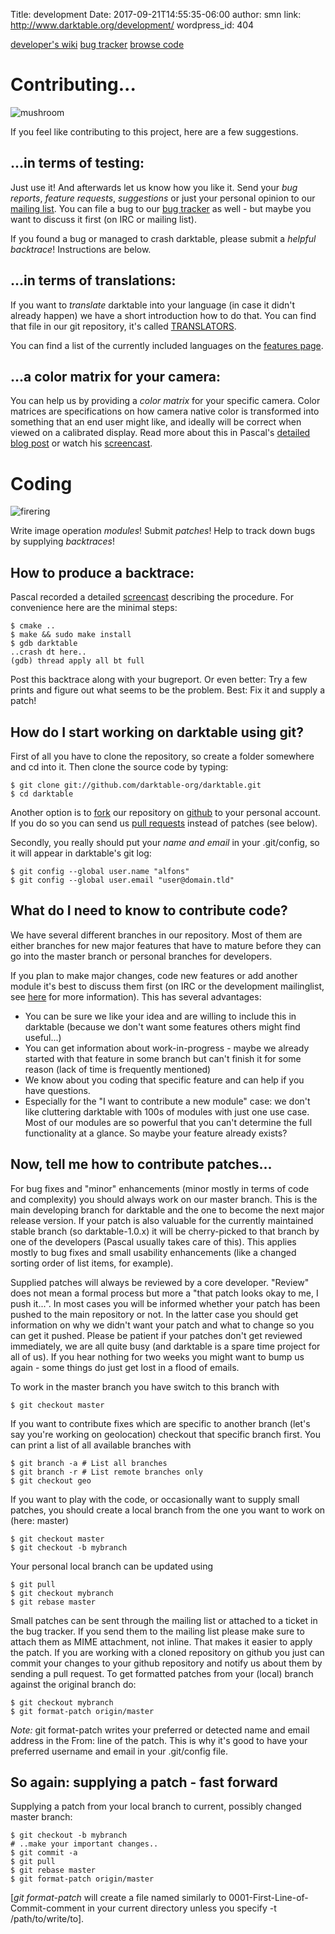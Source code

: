Title: development
Date: 2017-09-21T14:55:35-06:00
author: smn
link: http://www.darktable.org/development/
wordpress_id: 404

<div class="subnav">
    <a href="http://darktable.org/redmine/projects/darktable/wiki">developer's wiki</a>
    <a href="http://darktable.org/redmine/projects/darktable/issues">bug tracker</a>
    <a href="http://darktable.org/redmine/projects/darktable/repository">browse code</a>
</div>

# Contributing...
![mushroom]({attach}mushroom.jpg)

If you feel like contributing to this project, here are a few suggestions.

## ...in terms of testing:

Just use it! And afterwards let us know how you like it. Send your _bug reports_, _feature requests_, _suggestions_ or just your personal opinion to our [mailing list](http://www.darktable.org/contact/#mailinglists). You can file a bug to our [bug tracker](http://darktable.org/redmine/projects/darktable/issues) as well - but maybe you want to discuss it first (on IRC or mailing list).

If you found a bug or managed to crash darktable, please submit a _helpful backtrace_! Instructions are below.

## ...in terms of translations:

If you want to _translate_ darktable into your language (in case it didn't already happen) we have a short introduction how to do that. You can find that file in our git repository, it's called [TRANSLATORS](https://github.com/darktable-org/darktable/blob/master/doc/TRANSLATORS).

You can find a list of the currently included languages on the [features page](http://www.darktable.org/features/).

## ...a color matrix for your camera:

You can help us by providing a _color matrix_ for your specific camera. Color matrices are specifications on how camera native color is transformed into something that an end user might like, and ideally will be correct when viewed on a calibrated display. Read more about this in Pascal's [detailed blog post](http://blog.pcode.nl/2010/06/28/darktable-camera-color-profiling/) or watch his [screencast](http://blog.pcode.nl/2010/09/06/darktable-camera-color-profiling-screencast/).


# Coding
![firering]({attach}firering.jpg)

Write image operation _modules_! Submit _patches_! Help to track down bugs by supplying _backtraces_!

## How to produce a backtrace:

Pascal recorded a detailed [screencast](http://blog.pcode.nl/2010/08/31/contributing-backtraces/) describing the procedure. For convenience here are the minimal steps:

	$ cmake ..
	$ make && sudo make install
	$ gdb darktable
	..crash dt here..
	(gdb) thread apply all bt full

Post this backtrace along with your bugreport. Or even better: Try a few prints and figure out what seems to be the problem. Best: Fix it and supply a patch!

## How do I start working on darktable using git?

First of all you have to clone the repository, so create a folder somewhere and cd into it. Then clone the source code by typing:

	$ git clone git://github.com/darktable-org/darktable.git
	$ cd darktable

Another option is to [fork](http://help.github.com/fork-a-repo/) our repository on [github](https://github.com/darktable-org/darktable) to your personal account. If you do so you can send us [pull requests](http://help.github.com/send-pull-requests/) instead of patches (see below).

Secondly, you really should put your _name and email_ in your .git/config, so it will appear in darktable's git log:

	$ git config --global user.name "alfons"
	$ git config --global user.email "user@domain.tld"

## What do I need to know to contribute code?

We have several different branches in our repository. Most of them are either branches for new major features that have to mature before they can go into the master branch or personal branches for developers.

If you plan to make major changes, code new features or add another module it's best to discuss them first (on IRC or the development mailinglist, see [here](http://www.darktable.org/contact/) for more information). This has several advantages:

  * You can be sure we like your idea and are willing to include this in darktable (because we don't want some features others might find useful...)
  * You can get information about work-in-progress - maybe we already started with that feature in some branch but can't finish it for some reason (lack of time is frequently mentioned)
  * We know about you coding that specific feature and can help if you have questions.
  * Especially for the "I want to contribute a new module" case: we don't like cluttering darktable with 100s of modules with just one use case. Most of our modules are so powerful that you can't determine the full functionality at a glance. So maybe your feature already exists?

## Now, tell me how to contribute patches...

For bug fixes and "minor" enhancements (minor mostly in terms of code and complexity) you should always work on our master branch. This is the main developing branch for darktable and the one to become the next major release version. If your patch is also valuable for the currently maintained stable branch (so darktable-1.0.x) it will be cherry-picked to that branch by one of the developers (Pascal usually takes care of this). This applies mostly to bug fixes and small usability enhancements (like a changed sorting order of list items, for example).

Supplied patches will always be reviewed by a core developer. "Review" does not mean a formal process but more a "that patch looks okay to me, I push it...". In most cases you will be informed whether your patch has been pushed to the main repository or not. In the latter case you should get information on why we didn't want your patch and what to change so you can get it pushed. Please be patient if your patches don't get reviewed immediately, we are all quite busy (and darktable is a spare time project for all of us). If you hear nothing for two weeks you might want to bump us again - some things do just get lost in a flood of emails.

To work in the master branch you have switch to this branch with

    $ git checkout master

If you want to contribute fixes which are specific to another branch (let's say you're working on geolocation) checkout that specific branch first. You can print a list of all available branches with

	$ git branch -a # List all branches
	$ git branch -r # List remote branches only
	$ git checkout geo

If you want to play with the code, or occasionally want to supply small patches, you should create a local branch from the one you want to work on (here: master)

	$ git checkout master
	$ git checkout -b mybranch

Your personal local branch can be updated using

	$ git pull
	$ git checkout mybranch
	$ git rebase master

Small patches can be sent through the mailing list or attached to a ticket in the bug tracker. If you send them to the mailing list please make sure to attach them as MIME attachment, not inline. That makes it easier to apply the patch. If you are working with a cloned repository on github you just can commit your changes to your github repository and notify us about them by sending a pull request. To get formatted patches from your (local) branch against the original branch do:

	$ git checkout mybranch
	$ git format-patch origin/master

_Note:_ git format-patch writes your preferred or detected name and email address in the From: line of the patch. This is why it's good to have your preferred username and email in your .git/config file.

## So again: supplying a patch - fast forward

Supplying a patch from your local branch to current, possibly changed master branch:

	$ git checkout -b mybranch
	# ..make your important changes..
	$ git commit -a
	$ git pull
	$ git rebase master
	$ git format-patch origin/master

[_git format-patch_ will create a file named similarly to 0001-First-Line-of-Commit-comment in your current directory unless you specify -t /path/to/write/to].
